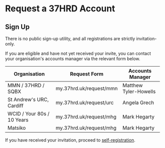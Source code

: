 # Request a 37HRD Account

## Sign Up
There is no public sign-up utility, and all registrations are strictly invitation-only.

If you are eligible and have not yet received your invite, you can contact your organisation's accounts manager via the relevant form below.

|Organisation|Request Form|Accounts Manager|
|--|--|--|
|MMN / 37HRD / SQBX|my.37hrd.uk/request/mmn|Matthew Tyler-Howells|
|St Andrew's URC, Cardiff|my.37hrd.uk/request/urc|Angela Grech|
|WCID / Your 80s / 10 Years|my.37hrd.uk/request/mhg|Mark Hegarty|
|Matsiko|my.37hrd.uk/request/mhg|Mark Hegarty|

If you have received your invitation, proceed to [self-registration](0002-self-registration.md).

